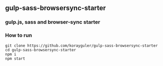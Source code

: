 ## gulp-sass-browsersync-starter

### gulp.js, sass and browser-sync starter

### How to run

```
git clone https://github.com/korayguler/gulp-sass-browsersync-starter
cd gulp-sass-browsersync-starter
npm i
npm start
```
